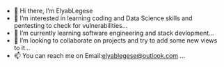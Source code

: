 - 👋 Hi there, I’m ElyabLegese
- 👀 I’m interested in learning coding and Data Science skills and pentesting to check for vulnerabilities...
- 🌱 I’m currently learning software engineering and stack devlopment...
- 💞️ I’m looking to collaborate on projects and try to add some new views to it...
- 📫 You can reach me on Email:elyablegese@outlook.com ...

<!---
Elyablegese/Elyablegese is a ✨ special ✨ repository because its `README.md` (this file) appears on your GitHub profile.
You can click the Preview link to take a look at your changes.
--->
